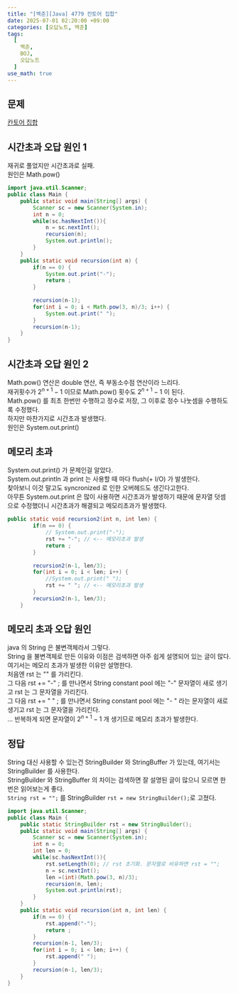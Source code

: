 ```yaml
---
title: "[백준][Java] 4779 칸토어 집합"
date: 2025-07-01 02:20:00 +09:00
categories: [오답노트, 백준]
tags:
  [
    백준,
	BOJ,
	오답노트
  ]
use_math: true
---
```


## 문제

[칸토어 집합](https://www.acmicpc.net/problem/4779)<br>

## 시간초과 오답 원인 1
재귀로 풀었지만 시간초과로 실패.<br>
원인은 Math.pow() <br>

```java
import java.util.Scanner;
public class Main {
    public static void main(String[] args) {
        Scanner sc = new Scanner(System.in);
        int n = 0;
        while(sc.hasNextInt()){
            n = sc.nextInt();
            recursion(n);
            System.out.println();
        }
    }
    public static void recursion(int n) {
        if(n == 0) {
            System.out.print("-");
            return ;
        }
        
        recursion(n-1);
        for(int i = 0; i < Math.pow(3, n)/3; i++) {
            System.out.print(" ");
        }
        recursion(n-1);
    }
}
```

## 시간초과 오답 원인 2
Math.pow() 연산은 double 연산, 즉 부동소수점 연산이라 느리다.<br>
재귀횟수가 $2^{n+1}-1$ 이므로 Math.pow() 횟수도 $2^{n+1}-1$ 이 된다.<br>
Math.pow() 를 최초 한번만 수행하고 정수로 저장, 그 이후로 정수 나눗셈을 수행하도록 수정했다.<br>
하지만 마찬가지로 시간초과 발생했다.<br>
원인은 System.out.print()<br>

## 메모리 초과 
System.out.print() 가 문제인걸 알았다.<br>
System.out.println 과 print 는 사용할 때 마다 flush(+ I/O) 가 발생한다.<br>
찾아보니 이것 말고도 syncronized 로 인한 오버헤드도 생긴다고한다.<br>
아무튼 System.out.print 은 많이 사용하면 시간초과가 발생하기 때문에 문자열 덧셈으로 수정했더니 시간초과가 해결되고 메모리초과가 발생했다.<br>

```java
public static void recursion2(int n, int len) {
        if(n == 0) {
            // System.out.print("-");
            rst += "-"; // <-- 메모리초과 발생
            return ;
        }
        
        recursion2(n-1, len/3);
        for(int i = 0; i < len; i++) {
            //System.out.print(" ");
            rst += " "; // <-- 메모리초과 발생
        }
        recursion2(n-1, len/3);
    }
```

## 메모리 초과 오답 원인
java 의 String 은 불변객체라서 그렇다.<br>
String 을 불변객체로 만든 이유와 이점은 검색하면 아주 쉽게 설명되어 있는 글이 많다.<br>
여기서는 메모리 초과가 발생한 이유만 설명한다.<br>
처음엔 rst 는 "" 를 가리킨다.<br>
그 다음 rst += "-" ; 를 만나면서 String constant pool 에는 "-" 문자열이 새로 생기고 rst 는 그 문자열을 가리킨다.<br>
그 다음 rst += " " ; 를 만나면서 String constant pool 에는 "- " 라는 문자열이 새로 생기고 rst 는 그 문자열을 가리킨다.<br>
... 반복하게 되면 문자열이 $2^{n+1}-1$ 개 생기므로 메모리 초과가 발생한다.<br>

## 정답
String 대신 사용할 수 있는건 StringBuilder 와 StringBuffer 가 있는데, 여기서는 StringBuilder 를 사용한다.<br>
StringBuilder 와 StringBuffer 의 차이는 검색하면 잘 설명된 글이 많으니 모르면 한번은 읽어보는게 좋다.<br>
```String rst = "";``` 를 StringBuilder ```rst = new StringBuilder();```로 고쳤다.<br>

```java
import java.util.Scanner;
public class Main {
    public static StringBuilder rst = new StringBuilder();
    public static void main(String[] args) {
        Scanner sc = new Scanner(System.in);
        int n = 0;
        int len = 0;
        while(sc.hasNextInt()){
            rst.setLength(0); // rst 초기화. 문자열로 비유하면 rst = "";
            n = sc.nextInt();
            len =(int)(Math.pow(3, n)/3);
            recursion(n, len);
            System.out.println(rst);
        }
    }
    public static void recursion(int n, int len) {
        if(n == 0) {
            rst.append("-");
            return ;
        }
        recursion(n-1, len/3);
        for(int i = 0; i < len; i++) {
            rst.append(" ");
        }
        recursion(n-1, len/3);
    }
}
```